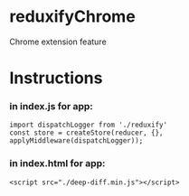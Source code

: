 # reduxifyChrome
Chrome extension feature

# Instructions
### in index.js for app:
    import dispatchLogger from './reduxify'
    const store = createStore(reducer, {}, applyMiddleware(dispatchLogger));

### in index.html for app:
    <script src="./deep-diff.min.js"></script>
